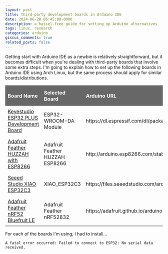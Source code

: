 ```yaml
---
layout: post
title: third-party development boards in Arduino IDE
date: 2024-06-20 06:45:00-0000
description: a hassel-free guide for setting up Arduino alternatives
tags: linux, research
categories: arduino
giscus_comments: true
related_posts: false
---
```


Getting start with Arduino IDE as a newbie is relatively straightforward, but it becomes difficult when you're dealing with third-party boards that involve some extra steps. I'm going to explain how to set up the following boards in Arduino IDE using Arch Linux, but the same process should apply for similar boards/distributions.

<style>
#boards {
  border-collapse: collapse;
  width: 100%;
}
#boards td, #boards th {
    border: 1px;
    text-align: left;
    padding: 8px;
}

/* #boards tr:nth-child(even){background-color: #f2f2f2;} */
/* #boards tr:hover {background-color: #ddd;} */

#boards th {
  padding-top: 12px;
  padding-bottom: 12px;
  text-align: left;
  background-color: #676767;
  color: white;
}
</style>

<table id="boards">
  <tr>
    <th>Board Name</th>
    <th>Selected Board</th>
    <th>Arduino URL</th>
  </tr>
  <tr>
    <td><a href="https://www.keyestudio.com/products/keyestudio-esp32-plus-development-board-woroom-32-module-wifibluetooth-compatible-with-arduino">Keyestudio ESP32 PLUS Development Board</a></td>
    <td>ESP32-WROOM-DA Module</td>
    <td>https://dl.espressif.com/dl/package_esp32_index.json</td>
  </tr>
  <tr>
    <td><a href="https://www.adafruit.com/product/2821">Adafruit Feather HUZZAH with ESP8266</a></td>
    <td>Adafruit Feather HUZZAH ESP8266</td>
    <td>http://arduino.esp8266.com/stable/package_esp8266com_index.json</td>
  </tr>
  <tr>
    <td><a href="https://www.seeedstudio.com/Seeed-XIAO-ESP32C3-p-5431.html">Seeed Studio XIAO ESP32C3</a></td>
    <td>XIAO_ESP32C3</td>
    <td>https://files.seeedstudio.com/arduino/package_seeeduino_boards_index.json</td>
  </tr>
  <tr>
    <td><a href="https://www.digikey.ie/en/products/detail/adafruit-industries-llc/3406/7034992">Adafruit Feather nRF52 Bluefruit LE</a></td>
    <td>Adafruit Feather nRF52832</td>
    <td>https://adafruit.github.io/arduino-board-index/package_adafruit_index.json</td>
  </tr>
</table>


For each of the boards I'm using, I had to install...

`A fatal error occurred: Failed to connect to ESP32: No serial data received.`
